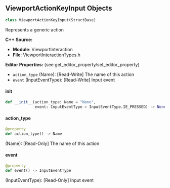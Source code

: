 ## ViewportActionKeyInput Objects

```python
class ViewportActionKeyInput(StructBase)
```

Represents a generic action

**C++ Source:**

- **Module**: ViewportInteraction
- **File**: ViewportInteractionTypes.h

**Editor Properties:** (see get_editor_property/set_editor_property)

- ``action_type`` (Name):  [Read-Write] The name of this action
- ``event`` (InputEventType):  [Read-Write] Input event

<a id="unreal.ViewportActionKeyInput.__init__"></a>

#### __init__

```python
def __init__(action_type: Name = "None",
             event: InputEventType = InputEventType.IE_PRESSED) -> None
```

<a id="unreal.ViewportActionKeyInput.action_type"></a>

#### action_type

```python
@property
def action_type() -> Name
```

(Name):  [Read-Only] The name of this action

<a id="unreal.ViewportActionKeyInput.event"></a>

#### event

```python
@property
def event() -> InputEventType
```

(InputEventType):  [Read-Only] Input event

<a id="unreal.CompositionGraphCapturePasses"></a>